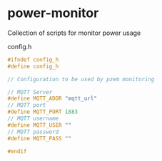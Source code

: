 # power-monitor
Collection of scripts for monitor power usage


config.h
```C++
#ifndef config_h
#define config_h

// Configuration to be used by pzem monitoring

// MQTT Server
#define MQTT_ADDR "mqtt_url"
// MQTT port
#define MQTT_PORT 1883
// MQTT username
#define MQTT_USER ""
// MQTT password
#define MQTT_PASS ""

#endif
```